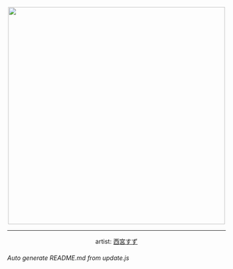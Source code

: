 
<p align="center">
  <img width="500" src="https://nekos.best/api/v2/neko/0402.png">
  <hr/>
  <center>
    artist: <a href="https://www.pixiv.net/en/artworks/88284723">西宮すず</a>
  </center>
</p>


###### Auto generate README.md from update.js

